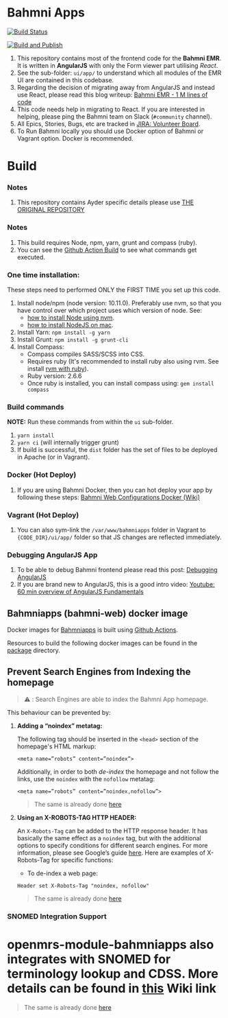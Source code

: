 # Bahmni Apps

[![Build Status](https://travis-ci.org/Bahmni/openmrs-module-bahmniapps.svg?branch=master)](https://travis-ci.org/Bahmni/openmrs-module-bahmniapps)

[![Build and Publish](https://github.com/Bahmni/openmrs-module-bahmniapps/actions/workflows/build_publish.yml/badge.svg)](https://github.com/Bahmni/openmrs-module-bahmniapps/actions/workflows/build_publish.yml)

1. This repository contains most of the frontend code for the **Bahmni EMR**. It is written in **AngularJS** with
   only the Form viewer part utilising _React_.
2. See the sub-folder: `ui/app/` to understand which all modules of the EMR UI are contained in this codebase.
3. Regarding the decision of migrating away from AngularJS and instead use React, please read this
   blog writeup: [Bahmni EMR - 1 M lines of code](https://medium.com/bahmni-blog/bahmni-emr-1million-lines-of-open-source-code-87e610e9a4ec)
4. This code needs help in migrating to React. If you are interested in helping, please ping the
   Bahmni team on Slack (`#community` channel).
5. All Epics, Stories, Bugs, etc are tracked in [JIRA: Volunteer Board](https://bahmni.atlassian.net/secure/RapidBoard.jspa?rapidView=25&projectKey=BAH&quickFilter=66).
6. To Run Bahmni locally you should use Docker option of Bahmni or Vagrant option. Docker is recommended.

# Build

### Notes
1. This repository contains Ayder specific details please use [THE ORIGINAL REPOSITORY](https://github.com/Bahmni/openmrs-module-bahmniapps)


### Notes
1. This build requires Node, npm, yarn, grunt and compass (ruby).
2. You can see the [Github Action Build](https://github.com/Bahmni/openmrs-module-bahmniapps/actions/workflows/build_publish.yml) to see what commands get executed.

### One time installation:

These steps need to performed ONLY the FIRST TIME you set up this code.

1. Install node/npm (node version: 10.11.0). Preferably use nvm, so that you have control over which project uses which version of node. See:
   - [how to install Node using nvm](https://github.com/nvm-sh/nvm).
   - [how to install NodeJS on mac](https://www.newline.co/@Adele/how-to-install-nodejs-and-npm-on-macos--22782681).
2. Install Yarn: `npm install -g yarn`
3. Install Grunt: `npm install -g grunt-cli`
4. Install Compass:
   - Compass compiles SASS/SCSS into CSS.
   - Requires ruby (It's recommended to install ruby also using rvm. See install [rvm with ruby](https://stackify.com/rvm-how-to-get-started-and-manage-your-ruby-installations/)).
   - Ruby version: 2.6.6 
   - Once ruby is installed, you can install compass using: `gem install compass`

### Build commands

**NOTE:** Run these commands from within the `ui` sub-folder.

1. `yarn install`
2. `yarn ci` (will internally trigger grunt)
3. If build is successful, the `dist` folder has the set of files to be deployed in Apache (or in Vagrant).

### Docker (Hot Deploy)

1. If you are using Bahmni Docker, then you can hot deploy your app by following these steps: [Bahmni Web Configurations Docker (Wiki)](https://bahmni.atlassian.net/wiki/spaces/BAH/pages/3117449349/Bahmni-Web+Configurations+docker)

### Vagrant (Hot Deploy)

1. You can also sym-link the `/var/www/bahmniapps` folder in Vagrant to `{CODE_DIR}/ui/app/` folder so that JS changes are reflected immediately.


### Debugging AngularJS App

1. To be able to debug Bahmni frontend please read this post: [Debugging AngularJS](https://www.newline.co/ng-book/p/Debugging-AngularJS/)
2. If you are brand new to AngularJS, this is a good intro video: [Youtube: 60 min overview of AngularJS Fundamentals](http://www.youtube.com/watch?v=i9MHigUZKEM)

## Bahmniapps (bahmni-web) docker image

Docker images for [Bahmniapps](https://hub.docker.com/r/bahmni/bahmni-web/tags) is built using [Github Actions](/.github/workflows).

Resources to build the following docker images can be found in the [package](/package) directory.

## Prevent Search Engines from Indexing the homepage


>⚠️ : Search Engines are able to index the Bahmni App homepage. 

This behaviour can be prevented by:

1. **Adding a “noindex” metatag:**

   The following tag should be inserted in the `<head>` section of the homepage's HTML markup:

   ```
   <meta name=”robots” content=”noindex”>
   ```

   Additionally, in order to both _de-index_ the homepage and not follow the links, use the `noindex` with the `nofollow` metatag:

   ```
   <meta name=”robots” content=”noindex,nofollow”>
   ```

   > The same is already done [here](https://github.com/Bahmni/openmrs-module-bahmniapps/blob/master/package/docker/index.html#L5)
   >
2. **Using an X-ROBOTS-TAG HTTP HEADER:**

   An `X-Robots-Tag` can be added to the HTTP response header. It has basically the same effect as a `noindex` tag, but with the additional options to specify conditions for different search engines. For more information, please see Google’s guide [here](https://developers.google.com/search/docs/advanced/robots/robots_meta_tag). Here are examples of X-Robots-Tag for specific functions:

   - To de-index a web page:

   ```
   Header set X-Robots-Tag "noindex, nofollow"
   ```

   > The same is already done [here](https://github.com/Bahmni/openmrs-module-bahmniapps/blob/master/package/docker/httpd.conf#L32)
   >

### SNOMED Integration Support

openmrs-module-bahmniapps also integrates with SNOMED for terminology lookup and CDSS. More details can be found in [this](https://bahmni.atlassian.net/wiki/spaces/BAH/pages/3132686337/SNOMED+FHIR+Terminology+Server+Integration+with+Bahmni) Wiki link
=======
   > The same is already done [here](https://github.com/Bahmni/openmrs-module-bahmniapps/blob/master/package/docker/httpd.conf#L32)
